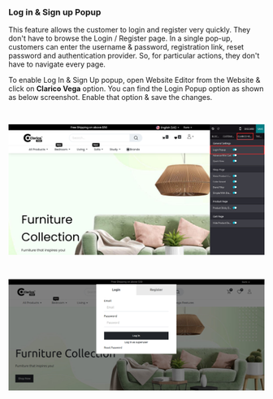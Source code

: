 
### Log in & Sign up Popup



This feature allows the customer to login and register very quickly. They don't have to browse the Login / Register page. In a single pop-up, customers can enter the username & password, registration link, reset password and authentication provider. So, for particular actions, they don't have to navigate every page.


To enable Log In & Sign Up popup, open Website Editor from the Website & click on **Clarico Vega** option. You can find the Login Popup option as shown as below screenshot. Enable that option & save the changes.


 


![](./images/28-1.png)


 


![](./images/28-2.jpg)




